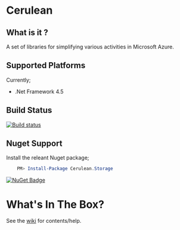 # Cerulean

## What is it ?
A set of libraries for simplifying various activities in Microsoft Azure.

## Supported Platforms
Currently;

* .Net Framework 4.5

## Build Status
[![Build status](https://ci.appveyor.com/api/projects/status/7oafe47aa618a0ao?svg=true)](https://ci.appveyor.com/project/Yortw/cerulean)

## Nuget Support

Install the releant Nuget package;

```powershell
    PM> Install-Package Cerulean.Storage
```

[![NuGet Badge](https://buildstats.info/nuget/cerulean.storage)](https://www.nuget.org/packages/cerulean.storage/)

# What's In The Box?
See the [wiki](https://github.com/Yortw/Cerulean/wiki) for contents/help.
